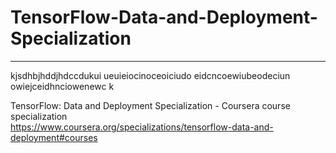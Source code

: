 # TensorFlow-Data-and-Deployment-Specialization
*************************************************************

kjsdhbjhddjhdccdukui
ueuieiocinoceoiciudo
eidcncoewiubeodeciun
owiejceidhnciowenewc
k

TensorFlow: Data and Deployment Specialization - Coursera course specialization   
https://www.coursera.org/specializations/tensorflow-data-and-deployment#courses


